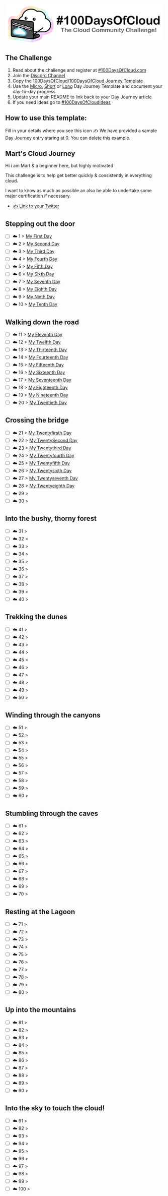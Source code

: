 <p align="center">
  <img src="banner.png">
</p>

## The Challenge
1. Read about the challenge and register at [#100DaysOfCloud.com](https://100DaysOfCloud.com)
2. Join the [Discord Channel](https://discord.gg/c6Db8nY)
3. Copy the [100DaysOfCloud/100DaysOfCloud Journey Template](https://github.com/100DaysOfCloud/100DaysOfCloud/generate)
4. Use the [Micro](Templates/000-DAY-ARTICLE-MICRO-TEMPLATE.md), [Short](Templates/001-DAY-ARTICLE-SHORT-TEMPLATE.md) or [Long](Templates/002-DAY-ARTICLE-LONG-TEMPLATE.md) Day Journey Template and document your day-to-day progress.
5. Update your main README to link back to your Day Journey article
4. If you need ideas go to [#100DaysOfCloudIdeas](https://github.com/100DaysOfCloud/100DaysOfCloudIdeas)

## How to use this template:
Fill in your details where you see this icon ✍️
We have provided a sample Day Journey entry staring at 0. You can delete this example.

## Mart's Cloud Journey

Hi i am Mart & a beginner here, but highly motivated

This challenge is to help get better quickly & consistently in everything cloud.

I want to know as much as possible an also be able to undertake some major certification if necessary.

- [✍️ Link to your Twitter](https://twitter.com/martynzyoung)

## Stepping out the door

- [ ] ☁️ 1 > [My First Day](Journey/001/Readme.md)
- [ ] ☁️ 2 > [My Second Day](Journey/002/Readme.md)
- [ ] ☁️ 3 > [My Third Day](Journey/003/Readme.md)
- [ ] ☁️ 4 > [My Fourth Day](Journey/004/Readme.md)
- [ ] ☁️ 5 > [My Fifth Day](Journey/005/Readme.md)
- [ ] ☁️ 6 > [My Sixth Day](Journey/006/Readme.md)
- [ ] ☁️ 7 > [My Seventh Day](Journey/007/Readme.md)
- [ ] ☁️ 8 > [My Eighth Day](Journey/008/Readme.md)
- [ ] ☁️ 9 > [My Ninth Day](Journey/009/Readme.md)
- [ ] ☁️ 10 > [My Tenth Day](Journey/010/Readme.md)

## Walking down the road

- [ ] ☁️ 11 > [My Eleventh Day](Journey/011/Readme.md)
- [ ] ☁️ 12 > [My Twelfth Day](Journey/012/Readme.md)
- [ ] ☁️ 13 > [My Thirteenth Day](Journey/013/Readme.md)
- [ ] ☁️ 14 > [My Fourteenth Day](Journey/014/Readme.md)
- [ ] ☁️ 15 > [My Fifteenth Day](Journey/015/Readme.md)
- [ ] ☁️ 16 > [My Sixteenth Day](Journey/016/Readme.md)
- [ ] ☁️ 17 > [My Seventeenth Day](Journey/017/Readme.md)
- [ ] ☁️ 18 > [My Eighteenth Day](Journey/018/Readme.md)
- [ ] ☁️ 19 > [My Nineteenth Day](Journey/019/Readme.md)
- [ ] ☁️ 20 > [My Twentieth Day](Journey/020/Readme.md)

## Crossing the bridge

- [ ] ☁️ 21 > [My Twentyfirsth Day](Journey/021/Readme.md)
- [ ] ☁️ 22 > [My TwentySecond Day](Journey/022/Readme.md)
- [ ] ☁️ 23 > [My Twentythird Day](Journey/023/Readme.md)
- [ ] ☁️ 24 > [My Twentyfourth Day](Journey/024/Readme.md)
- [ ] ☁️ 25 > [My Twentyfifth Day](Journey/025/Readme.md)
- [ ] ☁️ 26 > [My Twentysixth Day](Journey/026/Readme.md)
- [ ] ☁️ 27 > [My Twentyseventh Day](Journey/027/Readme.md)
- [ ] ☁️ 28 > [My Twentyeighth Day](Journey/028/Readme.md)
- [ ] ☁️ 29 > [](Journey/029/Readme.md)
- [ ] ☁️ 30 > [](Journey/030/Readme.md)

## Into the bushy, thorny forest

- [ ] ☁️ 31 > [](Journey/031/Readme.md)
- [ ] ☁️ 32 > [](Journey/032/Readme.md)
- [ ] ☁️ 33 > [](Journey/033/Readme.md)
- [ ] ☁️ 34 > [](Journey/034/Readme.md)
- [ ] ☁️ 35 > [](Journey/035/Readme.md)
- [ ] ☁️ 36 > [](Journey/036/Readme.md)
- [ ] ☁️ 37 > [](Journey/037/Readme.md)
- [ ] ☁️ 38 > [](Journey/038/Readme.md)
- [ ] ☁️ 39 > [](Journey/039/Readme.md)
- [ ] ☁️ 40 > [](Journey/040/Readme.md)

## Trekking the dunes

- [ ] ☁️ 41 > [](Journey/041/Readme.md)
- [ ] ☁️ 42 > [](Journey/042/Readme.md)
- [ ] ☁️ 43 > [](Journey/043/Readme.md)
- [ ] ☁️ 44 > [](Journey/044/Readme.md)
- [ ] ☁️ 45 > [](Journey/045/Readme.md)
- [ ] ☁️ 46 > [](Journey/046/Readme.md)
- [ ] ☁️ 47 > [](Journey/047/Readme.md)
- [ ] ☁️ 48 > [](Journey/048/Readme.md)
- [ ] ☁️ 49 > [](Journey/049/Readme.md)
- [ ] ☁️ 50 > [](Journey/050/Readme.md)

## Winding through the canyons

- [ ] ☁️ 51 > [](Journey/051/Readme.md)
- [ ] ☁️ 52 > [](Journey/052/Readme.md)
- [ ] ☁️ 53 > [](Journey/053/Readme.md)
- [ ] ☁️ 54 > [](Journey/054/Readme.md)
- [ ] ☁️ 55 > [](Journey/055/Readme.md)
- [ ] ☁️ 56 > [](Journey/056/Readme.md)
- [ ] ☁️ 57 > [](Journey/057/Readme.md)
- [ ] ☁️ 58 > [](Journey/058/Readme.md)
- [ ] ☁️ 59 > [](Journey/059/Readme.md)
- [ ] ☁️ 60 > [](Journey/060/Readme.md)

## Stumbling through the caves

- [ ] ☁️ 61 > [](Journey/061/Readme.md)
- [ ] ☁️ 62 > [](Journey/062/Readme.md)
- [ ] ☁️ 63 > [](Journey/063/Readme.md)
- [ ] ☁️ 64 > [](Journey/064/Readme.md)
- [ ] ☁️ 65 > [](Journey/065/Readme.md)
- [ ] ☁️ 66 > [](Journey/066/Readme.md)
- [ ] ☁️ 67 > [](Journey/067/Readme.md)
- [ ] ☁️ 68 > [](Journey/068/Readme.md)
- [ ] ☁️ 69 > [](Journey/069/Readme.md)
- [ ] ☁️ 70 > [](Journey/070/Readme.md)

## Resting at the Lagoon

- [ ] ☁️ 71 > [](Journey/071/Readme.md)
- [ ] ☁️ 72 > [](Journey/072/Readme.md)
- [ ] ☁️ 73 > [](Journey/073/Readme.md)
- [ ] ☁️ 74 > [](Journey/074/Readme.md)
- [ ] ☁️ 75 > [](Journey/075/Readme.md)
- [ ] ☁️ 76 > [](Journey/076/Readme.md)
- [ ] ☁️ 77 > [](Journey/077/Readme.md)
- [ ] ☁️ 78 > [](Journey/078/Readme.md)
- [ ] ☁️ 79 > [](Journey/079/Readme.md)
- [ ] ☁️ 80 > [](Journey/080/Readme.md)

## Up into the mountains

- [ ] ☁️ 81 > [](Journey/081/Readme.md)
- [ ] ☁️ 82 > [](Journey/082/Readme.md)
- [ ] ☁️ 83 > [](Journey/083/Readme.md)
- [ ] ☁️ 84 > [](Journey/084/Readme.md)
- [ ] ☁️ 85 > [](Journey/085/Readme.md)
- [ ] ☁️ 86 > [](Journey/086/Readme.md)
- [ ] ☁️ 87 > [](Journey/087/Readme.md)
- [ ] ☁️ 88 > [](Journey/088/Readme.md)
- [ ] ☁️ 89 > [](Journey/089/Readme.md)
- [ ] ☁️ 90 > [](Journey/090/Readme.md)

## Into the sky to touch the cloud!

- [ ] ☁️ 91 > [](Journey/091/Readme.md)
- [ ] ☁️ 92 > [](Journey/092/Readme.md)
- [ ] ☁️ 93 > [](Journey/093/Readme.md)
- [ ] ☁️ 94 > [](Journey/094/Readme.md)
- [ ] ☁️ 95 > [](Journey/095/Readme.md)
- [ ] ☁️ 96 > [](Journey/096/Readme.md)
- [ ] ☁️ 97 > [](Journey/097/Readme.md)
- [ ] ☁️ 98 > [](Journey/098/Readme.md)
- [ ] ☁️ 99 > [](Journey/099/Readme.md)
- [ ] ☁️ 100 > [](Journey/100/Readme.md)
